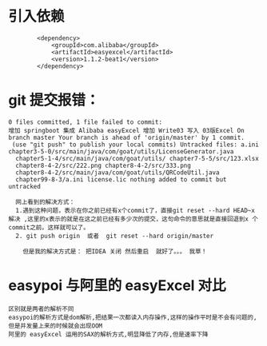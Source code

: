 # 引入依赖
            <dependency>
                <groupId>com.alibaba</groupId>
                <artifactId>easyexcel</artifactId>
                <version>1.1.2-beat1</version>
            </dependency>
            
            
# git  提交报错：  
    0 files committed, 1 file failed to commit: 
    增加 springboot 集成 Alibaba easyExcel 增加 Write03 写入 03版Excel On branch master Your branch is ahead of 'origin/master' by 1 commit.
     (use "git push" to publish your local commits) Untracked files: a.ini chapter3-5-0/src/main/java/com/goat/utils/LicenseGenerator.java
      chapter5-1-4/src/main/java/com/goat/utils/ chapter7-5-5/src/123.xlsx 
      chapter8-4-2/src/222.png chapter8-4-2/src/333.png 
      chapter8-4-2/src/main/java/com/goat/utils/QRCodeUtil.java 
      chapter99-8-3/a.ini license.lic nothing added to commit but untracked 
      
      网上看到的解决方式：
      1.遇到这种问题，表示在你之前已经有x个commit了，直接git reset --hard HEAD~x解决 ,这里的x表示的就是在这之前已经有多少次的提交，这句命令的意思就是直接回退到x 个commit之前。这样就可以了。
      2. git push origin  或者  git reset --hard origin/master
       
        但是我的解决方式是： 把IDEA 关闭 然后重启  就好了。。。 我草！
         
 #  easypoi 与阿里的 easyExcel 对比
    区别就是两者的解析不同
    easypoi的解析方式是dom解析,把结果一次都读入内存操作,这样的操作平时是不会有问题的,但是并发量上来的时候就会出现OOM
    阿里的 easyExcel 运用的SAX的解析方式,明显降低了内存,但是速率下降